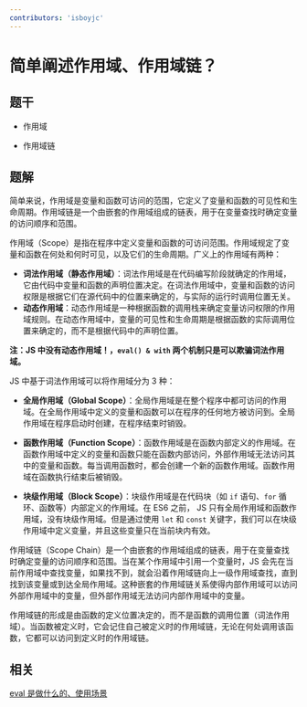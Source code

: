 ```yaml
---
contributors: 'isboyjc'
---
```


# 简单阐述作用域、作用域链？


## 题干

- 作用域

- 作用域链



## 题解

<!-- ::: details 点我查看题解 -->

简单来说，作用域是变量和函数可访问的范围，它定义了变量和函数的可见性和生命周期。作用域链是一个由嵌套的作用域组成的链表，用于在变量查找时确定变量的访问顺序和范围。

作用域（Scope）是指在程序中定义变量和函数的可访问范围。作用域规定了变量和函数在何处和何时可见，以及它们的生命周期。广义上的作用域有两种：

- **词法作用域（静态作用域）**：词法作用域是在代码编写阶段就确定的作用域，它由代码中变量和函数的声明位置决定。在词法作用域中，变量和函数的访问权限是根据它们在源代码中的位置来确定的，与实际的运行时调用位置无关。
- **动态作用域**：动态作用域是一种根据函数的调用栈来确定变量访问权限的作用域规则。在动态作用域中，变量的可见性和生命周期是根据函数的实际调用位置来确定的，而不是根据代码中的声明位置。

**注：JS 中没有动态作用域！，`eval() & with` 两个机制只是可以欺骗词法作用域。**

JS 中基于词法作用域可以将作用域分为 3 种：

- **全局作用域（Global Scope）**：全局作用域是在整个程序中都可访问的作用域。在全局作用域中定义的变量和函数可以在程序的任何地方被访问到。全局作用域在程序启动时创建，在程序结束时销毁。

- **函数作用域（Function Scope）**：函数作用域是在函数内部定义的作用域。在函数作用域中定义的变量和函数只能在函数内部访问，外部作用域无法访问其中的变量和函数。每当调用函数时，都会创建一个新的函数作用域。函数作用域在函数执行结束后被销毁。

- **块级作用域（Block Scope）**：块级作用域是在代码块（如 `if` 语句、`for` 循环、函数等）内部定义的作用域。在 ES6 之前， JS 只有全局作用域和函数作用域，没有块级作用域。但是通过使用 `let` 和 `const` 关键字，我们可以在块级作用域中定义变量，并且这些变量只在当前块内有效。


作用域链（Scope Chain）是一个由嵌套的作用域组成的链表，用于在变量查找时确定变量的访问顺序和范围。当在某个作用域中引用一个变量时，JS 会先在当前作用域中查找变量，如果找不到，就会沿着作用域链向上一级作用域查找，直到找到该变量或到达全局作用域。这种嵌套的作用域链关系使得内部作用域可以访问外部作用域中的变量，但外部作用域无法访问内部作用域中的变量。

作用域链的形成是由函数的定义位置决定的，而不是函数的调用位置（词法作用域）。当函数被定义时，它会记住自己被定义时的作用域链，无论在何处调用该函数，它都可以访问到定义时的作用域链。

<!-- ::: -->


## 相关

[eval 是做什么的、使用场景](../120other/120110_eval.md)